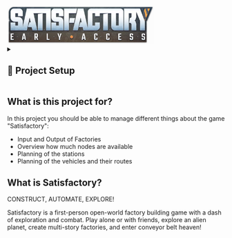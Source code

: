 <img alt="Logo Satisfactory" width="340" src="https://github.com/Akuma95/satisfactory/blob/master/satisfactory-logo.webp">

<details>
  <summary><h2>🔭 Project Setup</h2></summary>
  
  ```
  npm install
  ```

  ### Compiles and hot-reloads for development
  ```
  npm run serve
  ```

  ### Compiles and minifies for production
  ```
  npm run build
  ```

  ### Lints and fixes files
  ```
  npm run lint
  ```
  ### Customize configuration
  See [Configuration Reference](https://cli.vuejs.org/config/).
  <hr>
</details>

<h2>What is this project for?</h2>
<p>
    In this project you should be able to manage different things about the game "Satisfactory":
</p>
<ul>
  <li>Input and Output of Factories</li>
  <li>Overview how much nodes are available</li>
  <li>Planning of the stations</li>
  <li>Planning of the vehicles and their routes</li>
</ul>


<h2>What is Satisfactory?</h2>
<p>CONSTRUCT, AUTOMATE, EXPLORE!</p>
<p>Satisfactory is a first-person open-world factory building game with a dash of exploration and combat. Play alone or with friends, explore an alien planet, create multi-story factories, and enter conveyor belt heaven!</p>
